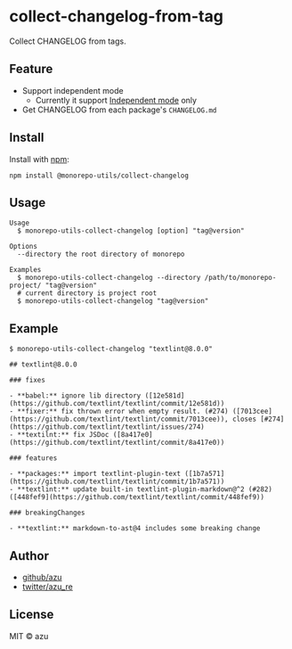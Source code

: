 # collect-changelog-from-tag

Collect CHANGELOG from tags.

## Feature

- Support independent mode
    - Currently it support [Independent mode](https://github.com/lerna/lerna#independent-mode---independent) only
- Get CHANGELOG from each package's `CHANGELOG.md`

## Install

Install with [npm](https://www.npmjs.com/):

    npm install @monorepo-utils/collect-changelog

## Usage

    Usage
      $ monorepo-utils-collect-changelog [option] "tag@version"

    Options
      --directory the root directory of monorepo

    Examples
      $ monorepo-utils-collect-changelog --directory /path/to/monorepo-project/ "tag@version"
      # current directory is project root
      $ monorepo-utils-collect-changelog "tag@version"

## Example

    $ monorepo-utils-collect-changelog "textlint@8.0.0"
    
    ## textlint@8.0.0
    
    ### fixes
    
    - **babel:** ignore lib directory ([12e581d](https://github.com/textlint/textlint/commit/12e581d))
    - **fixer:** fix thrown error when empty result. (#274) ([7013cee](https://github.com/textlint/textlint/commit/7013cee)), closes [#274](https://github.com/textlint/textlint/issues/274)
    - **textilnt:** fix JSDoc ([8a417e0](https://github.com/textlint/textlint/commit/8a417e0))
    
    ### features
    
    - **packages:** import textlint-plugin-text ([1b7a571](https://github.com/textlint/textlint/commit/1b7a571))
    - **textlint:** update built-in textlint-plugin-markdown@^2 (#282) ([448fef9](https://github.com/textlint/textlint/commit/448fef9))
    
    ### breakingChanges
    
    - **textlint:** markdown-to-ast@4 includes some breaking change


## Author

- [github/azu](https://github.com/azu)
- [twitter/azu_re](https://twitter.com/azu_re)

## License

MIT © azu
